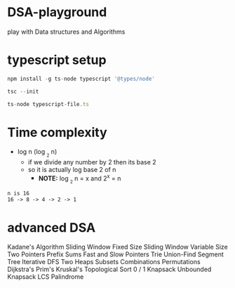 # DSA-playground
play with Data structures and Algorithms

# typescript setup
```ts
npm install -g ts-node typescript '@types/node'

tsc --init

ts-node typescript-file.ts
```

# Time complexity
- log n (log <sub><sub>2</sub></sub> n)
  - if we divide any number by 2 then its base 2
  - so it is actually log base 2 of n
    - <b>NOTE:</b> log <sub><sub>2</sub></sub> n = x and 2<sup>x</sup> = n
```
n is 16
16 -> 8 -> 4 -> 2 -> 1
```

# advanced DSA
Kadane's Algorithm
Sliding Window Fixed Size
Sliding Window Variable Size
Two Pointers
Prefix Sums
Fast and Slow Pointers
Trie
Union-Find
Segment Tree
Iterative DFS
Two Heaps
Subsets
Combinations
Permutations
Dijkstra's
Prim's
Kruskal's
Topological Sort
0 / 1 Knapsack
Unbounded Knapsack
LCS
Palindrome